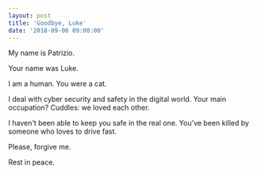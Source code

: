 ```yaml
---
layout: post
title: 'Goodbye, Luke'
date: '2018-09-06 09:00:00'
---
```


My name is Patrizio.

Your name was Luke.

I am a human.
You were a cat.

I deal with cyber security and safety in the digital world.
Your main occupation? Cuddles: we loved each other.

I haven't been able to keep you safe in the real one.
You've been killed by someone who loves to drive fast.

Please, forgive me.

Rest in peace.
